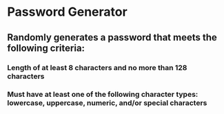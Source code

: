 # Password Generator 

## Randomly generates a password that meets the following criteria:
### Length of at least 8 characters and no more than 128 characters 
### Must have at least one of the following character types: lowercase, uppercase, numeric, and/or special characters 
